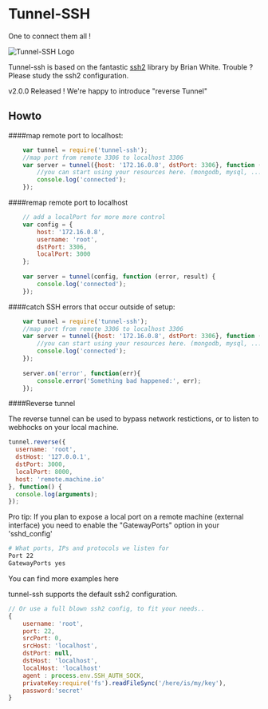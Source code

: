 Tunnel-SSH
==========

One to connect them all !

![Tunnel-SSH Logo](http://i.imgur.com/I5PRnDD.jpg)

Tunnel-ssh is based on the fantastic [ssh2](https://github.com/mscdex/ssh2) library by Brian White.
Trouble ? Please study the ssh2 configuration. 

v2.0.0 Released !
We're happy to introduce "reverse Tunnel" 


## Howto

####map remote port to localhost:
```js
    var tunnel = require('tunnel-ssh');
    //map port from remote 3306 to localhost 3306
    var server = tunnel({host: '172.16.0.8', dstPort: 3306}, function (error, result) {
        //you can start using your resources here. (mongodb, mysql, ....)
        console.log('connected');
    });
```

####remap remote port to localhost
```js
    // add a localPort for more more control
    var config = {
        host: '172.16.0.8',
        username: 'root',
        dstPort: 3306,
        localPort: 3000
    };
    
    var server = tunnel(config, function (error, result) {
        console.log('connected');
    });
```

####catch SSH errors that occur outside of setup:
```js
    var tunnel = require('tunnel-ssh');
    //map port from remote 3306 to localhost 3306
    var server = tunnel({host: '172.16.0.8', dstPort: 3306}, function (error, result) {
        //you can start using your resources here. (mongodb, mysql, ....)
        console.log('connected');
    });
    
    server.on('error', function(err){
        console.error('Something bad happened:', err);
    });
```

####Reverse tunnel

The reverse tunnel can be used to bypass network restictions, 
or to listen to webhocks on your local machine.

```js
tunnel.reverse({
  username: 'root',
  dstHost: '127.0.0.1',
  dstPort: 3000,
  localPort: 8000,
  host: 'remote.machine.io'
}, function() {
  console.log(arguments);
});
```

Pro tip: 
If you plan to expose a local port on a remote machine (external interface) you need to
enable the "GatewayPorts" option in your 'sshd_config'

```sh
# What ports, IPs and protocols we listen for
Port 22
GatewayPorts yes
```




You can find more examples here 



tunnel-ssh supports the default ssh2 configuration.
```js
// Or use a full blown ssh2 config, to fit your needs..
{
    username: 'root',
    port: 22,
    srcPort: 0,
    srcHost: 'localhost',
    dstPort: null,
    dstHost: 'localhost',
    localHost: 'localhost'
    agent : process.env.SSH_AUTH_SOCK,
    privateKey:require('fs').readFileSync('/here/is/my/key'),
    password:'secret'
} 

```

